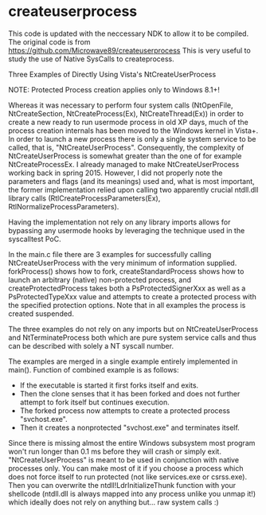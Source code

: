 # createuserprocess
This code is updated with the neccessary NDK to allow it to be compiled.
The original code is from https://github.com/Microwave89/createuserprocess
This is very useful to study the use of Native SysCalls to createprocess.

Three Examples of Directly Using Vista's NtCreateUserProcess

NOTE: Protected Process creation applies only to Windows 8.1+!

Whereas it was necessary to perform four system calls (NtOpenFile, NtCreateSection, NtCreateProcess(Ex), NtCreateThread(Ex)) in order to create a new ready to run usermode process in old XP days, much of the process creation internals has been moved to the Windows kernel in Vista+.
In order to launch a new process there is only a single system service to be called, that is, "NtCreateUserProcess".
Consequently, the complexity of NtCreateUserProcess is somewhat greater than the one of for example NtCreateProcessEx.
I already managed to make NtCreateUserProcess working back in spring 2015. However, I did not properly note the parameters and flags (and its meanings) used and, what is most important, the former implementation relied upon calling two apparently crucial ntdll.dll library calls (RtlCreateProcessParameters(Ex), RtlNormalizeProcessParameters).

Having the implementation not rely on any library imports allows for bypassing any usermode hooks by leveraging the technique used in the syscalltest PoC.

In the main.c file there are 3 examples for successfully calling NtCreateUserProcess with the very minimum of information supplied.
forkProcess() shows how to fork, createStandardProcess shows how to launch an arbitrary (native) non-protected process, and createProtectedProcess takes both a PsProtectedSignerXxx as well as a PsProtectedTypeXxx value and attempts to create a protected process with the specified protection options. Note that in all examples the process is created suspended.

The three examples do not rely on any imports but on NtCreateUserProcess and NtTerminateProcess both which are pure system service calls and thus can be described with solely a NT syscall number.

The examples are merged in a single example entirely implemented in main().
Function of combined example is as follows:
- If the executable is started it first forks itself and exits.
- Then the clone senses that it has been forked and does not further attempt to fork itself but continues execution.
- The forked process now attempts to create a protected process "svchost.exe".
- Then it creates a nonprotected "svchost.exe" and terminates itself.

Since there is missing almost the entire Windows subsystem most program won't run longer than 0.1 ms before they will crash or simply exit. "NtCreateUserProcess" is meant to be used in conjunction with native processes only.
You can make most of it if you choose a process which does not force itself to run protected (not like services.exe or csrss.exe). Then you can overwrite the ntdll!LdrInitializeThunk function with your shellcode (ntdll.dll is always mapped into any process unlike you unmap it!) which ideally does not rely on anything but... raw system calls :) 
